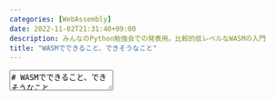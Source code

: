 ```yaml
---
categories: [WebAssembly]
date: 2022-11-02T21:31:40+09:00
description: みんなのPython勉強会での発表用。比較的低レベルなWASMの入門
title: "WASMでできること、できそうなこと"
---
```

<textarea data-markdown
    data-separator="\n===\n"
    data-vertical="\n---\n"
    data-notes="^Note:">
# WASMでできること、できそうなこと
----------------------

[みんなのPython勉強会#87 - connpass](https://startpython.connpass.com/event/263565/)

<!-- .slide: class="center" -->
===
# About Me
---------
![κeenのアイコン](/images/kappa2_vest.png) <!-- .element: style="position:absolute;right:0;z-index:-1" width="20%" -->

* κeen
* [@blackenedgold](https://twitter.com/blackenedgold)
* [Idein Inc.](https://idein.jp/)のエンジニア
* Lisp, ML, Rust, Idrisあたりを書きます
* WASM関連プロジェクト: [WebML](https://github.com/KeenS/webml)、[WebAssembler-rs](https://github.com/KeenS/WebAssembler-rs)

===
# 今日の話
----------

* × ツールの使い方
* × WASMでのアプリケーションの作り方
* ○ WebAssembly(WASM)がどんな技術なのか
* ○ WASMをどこで使うといいのか

===
# WASMって何？
------------------------------

* ブラウザで(も)動くアセンブリっぽいもの
* バイナリ
* 機械語ではなく、バイナリなだけ(≠アセンブリ)
  + 特定のマシンに依存しない
  + 低レベル
  + JSより幾分か高速(JSも結構速いよ)

===
# 論よりコード
-------------

```
0000000 060400 066563 000001 000000 003001 060001 077401 077401
0000020 001003 000001 003407 001401 072563 000155 005000 000447
0000040 000445 077402 040002 040003 000040 000440 006514 020001
0000060 020002 065001 001041 000440 000501 020552 006001 005400
0000100 005400 001040 005417
0000106
```

===
# 論よりコード
-------------

* 流石にバイナリだとコミュニケーションとかで困る
* → テキストフォーマットもある
  + WebAssembly Text Format (WAT)
  + ブラウザではなく周辺ツール向け
* ※基本は手書きするもんじゃない


===
# 論よりコード
------

```lisp
;; hello.wat
(module
  (func $sum (param $n i32) (result i32)
    (local $i i32) (local $sum i32)
    (block $exit
      (loop $loop
        (br_if $exit (i32.le_s (local.get $n) (local.get $i)))
        (local.set $sum (i32.add (local.get $sum) (local.get $i)))
        (local.set $i (i32.add (local.get $i) (i32.const 1)))
        (br $loop)))
    (return (local.get $sum)))
  (export "sum" (func $sum)))
```

===
# WATのコンパイル
------------------


```shell
$ wasm-rs -o out.wasm hello.wat
```

この `out.wasm` をブラウザで `fetch` したりしてロードする

===
# WASMの実行
------------

バイナリをロードしてコンパイルすると関数が参照できるのでJSから呼ぶ

```js
// ロード
const response = await fetch('out.wasm');
const bytes = await response.arrayBuffer();
// コンパイル
const results = await WebAssembly.instantiate(bytes, {});
// 実行
console.log(results.instance.exports.sum(10));
```

→ [デモ](https://github.com/KeenS/wasm-hello-demo)

===
# WASMの目的
------------

* Cから変換できる、ロードが高速、実行が高速の3拍子
  + C→JSの変換は以前からemscriptenというのがあった
  + 高速な実行は以前からasm.jsというのがあった
  + これらはロードの遅さが課題だった
* WASMの当初の目標は **ロード** が高速
* WASMはJSを置き換えるもの **ではない**
  + Cのライブラリをブラウザで動かすなどの用途
  + 速度面でJSを補完する働き
* 基本はJSよりできることが少ない
  + (最近は色々機能が増えてきている)

===

# 言語としてのWASM
-----------------

* 整数や浮動小数点数など基本的な型のみ
  + オブジェクトや文字列などはない
* スタック型の実行モデル
* ローカル変数、ループや関数呼出がある
* 単体ではブラウザに作用できない
  + `console.log` とかも呼べない
* 人間が手で書くには厳しい
  + コンパイラなどで生成する前提

===
# WASMとブラウザ
-------------------------

* JS APIでWASMをコンパイルしたり実行したりできる
  + コンパイルはバイナリ→機械語
* JSとWASM間で関数の相互呼出ができる
  + `console.log` とかをWASMにインポートもできる
* JSからWASMのメモリを操作できる
  + 文字列などのやりとりはこれを使ってやる
  + オブジェクトもJSONシリアライズしてやりとり
  + 参考: [WebAssembly と JavaScript との間で自在にデータをやりとりする](https://zenn.dev/a24k/articles/20221107-wasmple-passing-buffer)

===

# JSをWASMから呼ぶ
---------------------------
→[デモ](https://github.com/KeenS/wasm-hello-demo)

WASM
```lisp
(module
  ; "console" の "log" をインポートする
  (import "console" "log" (func $log (param i32)))
  (func $print-log (param $n i32)
    ; logを呼び出す
    (call $log (i32.const 10)))
  (export "printLog" (func $print-log)))
```
JS
```js
const response = await fetch('log.wasm');
const bytes = await response.arrayBuffer();
// instanciateするときに"console"の"log"を渡す
const results = await WebAssembly.instantiate(bytes, {
    "console": {
        "log": (i) => console.log(i)
    }
});
results.instance.exports.printLog();
```

===
# WASMでできないこと
-------------------

* WASMの外部への作用が基本できない
  + DOM操作
  + HTTP操作
  + etc...
* ブラウザっぽいことやるにはJSとの連携が必須
  + 逆に、連携してしまえばなんでもできる
  + 例えばReactみたいなフレームワークの[yew](https://yew.rs)もある
  + JSとの役割分けは使ってみて判断

===
# WASMの利用例
--------------

* (教育用に)PostgreSQLをブラウザで[動かす](https://supabase.com/blog/postgres-wasm)
  + Cで書いたプロダクトを動かせる
* Google meet
  + 使ってるらしい(多分映像処理とかその辺)
  + ブラウザで重い処理が動く
* Unityなど
  + Unityから出力したゲームみたいにロードが重いゲームが軽くなる

===
# (オフトピ)Web外WASM
-----------

* WASMは単体ではブラウザと密結合してないのでブラウザ外でも使える
* プラグインとかそういうった仕組みに向いてる
  + 素のままでは外界に作用できないので安全性が高い
  + 外部から関数を与えられるので簡単にカスタマイズできる
* 参考: https://logmi.jp/tech/articles/324956

===
# PythonがWebで動く？
--------------------

* Q: Python処理系ってブラウザで動かせる？
* A: 動かせるけどあんまり便利じゃないよ
  + 実際、[Pyodide](https://pyodide.org/en/stable/)というプロジェクトはある
  + Webページにしては起動が遅い
    - ランタイムとか一式をロードしないといけない
  + → 学習用に動かすとかの限定的な用途

===
# PythonがWebで動く？
--------------------

* Rubyだけどゲームを作ってる例はある
  + [Posting Puzzle](https://mame.github.io/posting-puzzle/)
  + 用途次第では使えるかも

<blockquote class="twitter-tweet" data-conversation="none" data-dnt="true"><p lang="ja" dir="ltr">スクリプト部分はすべてWasm版rubyで書きました。直接書いたJavaScriptは一切なし。<br>ruby.wasm、ときどきデバッグがしんどいけど、JavaScript/TypeScriptを書かなくていいのは素直に最高体験だった（個人差はあります）</p>&mdash; Yusuke Endoh (@mametter) <a href="https://twitter.com/mametter/status/1589783794852458496?ref_src=twsrc%5Etfw">November 8, 2022</a></blockquote>


===
# WASMで動かせる言語
-------------------

* Q: 逆にブラウザで動かすのに向いた言語は？
* A: いくつか満たしてほしい条件がある
  + 事前コンパイル
  + ランタイムが軽い
    - GCはない方がいい
    - 標準ライブラリも省きたい
  + クロスコンパイルが簡単

===
# WASMで動かせる言語
-------------------

* 今のところRustが有力候補
  + ✅事前コンパイル
  + ✅GCはない
  + ✅標準ライブラリを省ける
  + ✅WASM向けのクロスコンパイルサポートが充実
* C/C++と違ってメモリ安全なのでアプリケーションを書くのに向いてる
  + とはいえC/C++は既存のライブラリをブラウザで動かす用途で重要

===
# Rust on Web
-------------

[ドキュメント](https://rustwasm.github.io/wasm-bindgen/examples/fetch.html)

```rust
let mut opts = RequestInit::new();
opts.method("GET");
opts.mode(RequestMode::Cors);

let url = format!("https://api.github.com/repos/{}/branches/master", repo);

let request = Request::new_with_str_and_init(&url, &opts)?;

request
    .headers()
    .set("Accept", "application/vnd.github.v3+json")?;
```


===
# WASM = Rust?
------------

* Q: WASM使ってブラウザでコードを動かすのにRustは必須？
* A: 難しいところ
  + 今のところお勧めできる選択肢がRustくらいしかない
    - Unityとかツールから出力するならまた話は別
  + ツールの充実やWASMの進化で状況変わるかも

===
# WASMの発展
------------

* ちょくちょく「今のところは」とか出てきたやつ。
* WASMは最低限の機能(MVP)から[proposals](https://github.com/WebAssembly/proposals)という形でインクリメンタルに拡張していっている
* パフォーマンスのためのものやWAMSでできることを増やすものなど様々

===
# 注目のProposals
-----------------

* [SIMD](https://github.com/webassembly/simd)(標準化済み)
  + CPUの並列演算命令を使って高速化できる
* [ガベージコレクション](https://github.com/WebAssembly/gc)
  + ブラウザ側でGCの仕組みを提供することでGC有りの言語も使いやすくなる
* [例外ハンドリング](https://github.com/WebAssembly/exception-handling)
  + 特殊な操作である例外の送出とハンドルをサポート
* → 将来もっと色々な言語を動かせるようになるかも？

===
# まとめ
---------

* WASMはブラウザで動く第二の言語だよ
  + 手で書くものではなく他言語からコンパイルされるよ
  + JSを置き換えるのではなく相補的なものだよ
* JSより速く動くけどユーザとの作用はJSに依存するよ
* 今のところRust経由で使うのが有力な手段だよ
* 今後の発展にも期待

</textarea>

